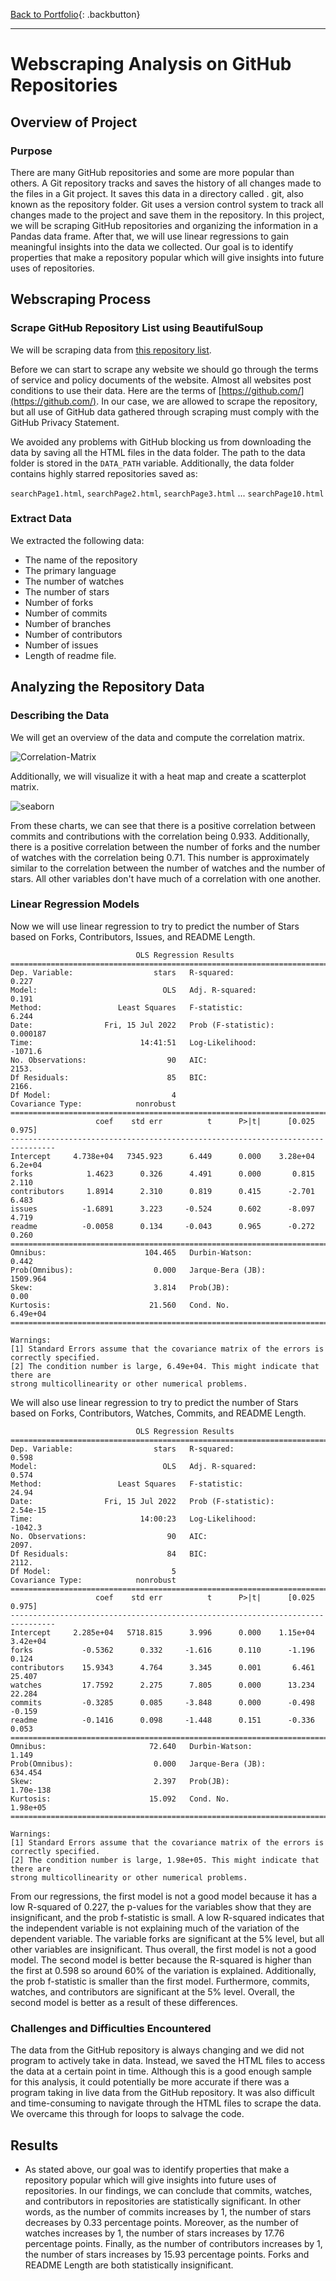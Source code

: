 [Back to Portfolio](https://dosanity.github.io/){: .backbutton}

---

# Webscraping Analysis on GitHub Repositories

## Overview of Project

### Purpose
There are many GitHub repositories and some are more popular than others. A Git repository tracks and saves the history of all changes made to the files in a Git project. It saves this data in a directory called . git, also known as the repository folder. Git uses a version control system to track all changes made to the project and save them in the repository. In this project, we will be scraping GitHub repositories and organizing the information in a Pandas data frame. After that, we will use linear regressions to gain meaningful insights into the data we collected. Our goal is to identify properties that make a repository popular which will give insights into future uses of repositories.

## Webscraping Process

### Scrape GitHub Repository List using BeautifulSoup

We will be scraping data from [this repository list](https://github.com/search?o=desc&q=stars%3A%3E1&s=stars&type=Repositories).

Before we can start to scrape any website we should go through the terms of service and policy documents of the website. Almost all websites post conditions to use their data. Here are the terms of [https://github.com/](https://github.com/). In our case, we are allowed to scrape the repository, but all use of GitHub data gathered through scraping must comply with the GitHub Privacy Statement.

We avoided any problems with GitHub blocking us from downloading the data by saving all the HTML files in the data folder. The path to the data folder is stored in the `DATA_PATH` variable. Additionally, the data folder contains highly starred repositories saved as:

 `searchPage1.html`, `searchPage2.html`, `searchPage3.html` ... `searchPage10.html`

### Extract Data

We extracted the following data:

+ The name of the repository
+ The primary language
+ The number of watches
+ The number of stars
+ Number of forks
+ Number of commits
+ Number of branches
+ Number of contributors
+ Number of issues
+ Length of readme file.

## Analyzing the Repository Data

### Describing the Data

We will get an overview of the data and compute the correlation matrix.

![Correlation-Matrix](https://user-images.githubusercontent.com/29410712/179305275-7e920928-9b40-4255-9cf7-23c51cba7181.png)

Additionally, we will visualize it with a heat map and create a scatterplot matrix.

![seaborn](https://user-images.githubusercontent.com/29410712/179307109-0614e5ce-c5cc-4add-9ec7-345fdf7eb59a.png)

From these charts, we can see that there is a positive correlation between commits and contributions with the correlation being 0.933. Additionally, there is a positive correlation between the number of forks and the number of watches with the correlation being 0.71. This number is approximately similar to the correlation between the number of watches and the number of stars. All other variables don't have much of a correlation with one another.

### Linear Regression Models

Now we will use linear regression to try to predict the number of Stars based on Forks, Contributors, Issues, and README Length.

```
                            OLS Regression Results                            
==============================================================================
Dep. Variable:                  stars   R-squared:                       0.227
Model:                            OLS   Adj. R-squared:                  0.191
Method:                 Least Squares   F-statistic:                     6.244
Date:                Fri, 15 Jul 2022   Prob (F-statistic):           0.000187
Time:                        14:41:51   Log-Likelihood:                -1071.6
No. Observations:                  90   AIC:                             2153.
Df Residuals:                      85   BIC:                             2166.
Df Model:                           4                                         
Covariance Type:            nonrobust                                         
================================================================================
                   coef    std err          t      P>|t|      [0.025      0.975]
--------------------------------------------------------------------------------
Intercept     4.738e+04   7345.923      6.449      0.000    3.28e+04     6.2e+04
forks            1.4623      0.326      4.491      0.000       0.815       2.110
contributors     1.8914      2.310      0.819      0.415      -2.701       6.483
issues          -1.6891      3.223     -0.524      0.602      -8.097       4.719
readme          -0.0058      0.134     -0.043      0.965      -0.272       0.260
================================================================================
Omnibus:                      104.465   Durbin-Watson:                   0.442
Prob(Omnibus):                  0.000   Jarque-Bera (JB):             1509.964
Skew:                           3.814   Prob(JB):                         0.00
Kurtosis:                      21.560   Cond. No.                     6.49e+04
================================================================================

Warnings:
[1] Standard Errors assume that the covariance matrix of the errors is correctly specified.
[2] The condition number is large, 6.49e+04. This might indicate that there are
strong multicollinearity or other numerical problems.
```
We will also use linear regression to try to predict the number of Stars based on Forks, Contributors, Watches, Commits, and README Length.

```
                            OLS Regression Results                            
==============================================================================
Dep. Variable:                  stars   R-squared:                       0.598
Model:                            OLS   Adj. R-squared:                  0.574
Method:                 Least Squares   F-statistic:                     24.94
Date:                Fri, 15 Jul 2022   Prob (F-statistic):           2.54e-15
Time:                        14:00:23   Log-Likelihood:                -1042.3
No. Observations:                  90   AIC:                             2097.
Df Residuals:                      84   BIC:                             2112.
Df Model:                           5                                         
Covariance Type:            nonrobust                                         
================================================================================
                   coef    std err          t      P>|t|      [0.025      0.975]
--------------------------------------------------------------------------------
Intercept     2.285e+04   5718.815      3.996      0.000    1.15e+04    3.42e+04
forks           -0.5362      0.332     -1.616      0.110      -1.196       0.124
contributors    15.9343      4.764      3.345      0.001       6.461      25.407
watches         17.7592      2.275      7.805      0.000      13.234      22.284
commits         -0.3285      0.085     -3.848      0.000      -0.498      -0.159
readme          -0.1416      0.098     -1.448      0.151      -0.336       0.053
==============================================================================
Omnibus:                       72.640   Durbin-Watson:                   1.149
Prob(Omnibus):                  0.000   Jarque-Bera (JB):              634.454
Skew:                           2.397   Prob(JB):                    1.70e-138
Kurtosis:                      15.092   Cond. No.                     1.98e+05
==============================================================================

Warnings:
[1] Standard Errors assume that the covariance matrix of the errors is correctly specified.
[2] The condition number is large, 1.98e+05. This might indicate that there are
strong multicollinearity or other numerical problems.
```
From our regressions, the first model is not a good model because it has a low R-squared of 0.227, the p-values for the variables show that they are insignificant, and the prob f-statistic is small. A low R-squared indicates that the independent variable is not explaining much of the variation of the dependent variable. The variable forks are significant at the 5% level, but all other variables are insignificant. Thus overall, the first model is not a good model.  The second model is better because the R-squared is higher than the first at 0.598 so around 60% of the variation is explained. Additionally, the prob f-statistic is smaller than the first model. Furthermore, commits, watches, and contributors are significant at the 5% level. Overall, the second model is better as a result of these differences.

### Challenges and Difficulties Encountered
The data from the GitHub repository is always changing and we did not program to actively take in data. Instead, we saved the HTML files to access the data at a certain point in time. Although this is a good enough sample for this analysis, it could potentially be more accurate if there was a program taking in live data from the GitHub repository. It was also difficult and time-consuming to navigate through the HTML files to scrape the data. We overcame this through for loops to salvage the code.

## Results
- As stated above, our goal was to identify properties that make a repository popular which will give insights into future uses of repositories. In our findings, we can conclude that commits, watches, and contributors in repositories are statistically significant. In other words, as the number of commits increases by 1, the number of stars decreases by 0.33 percentage points. Moreover, as the number of watches increases by 1, the number of stars increases by 17.76 percentage points. Finally, as the number of contributors increases by 1, the number of stars increases by 15.93 percentage points. Forks and README Length are both statistically insignificant. 
